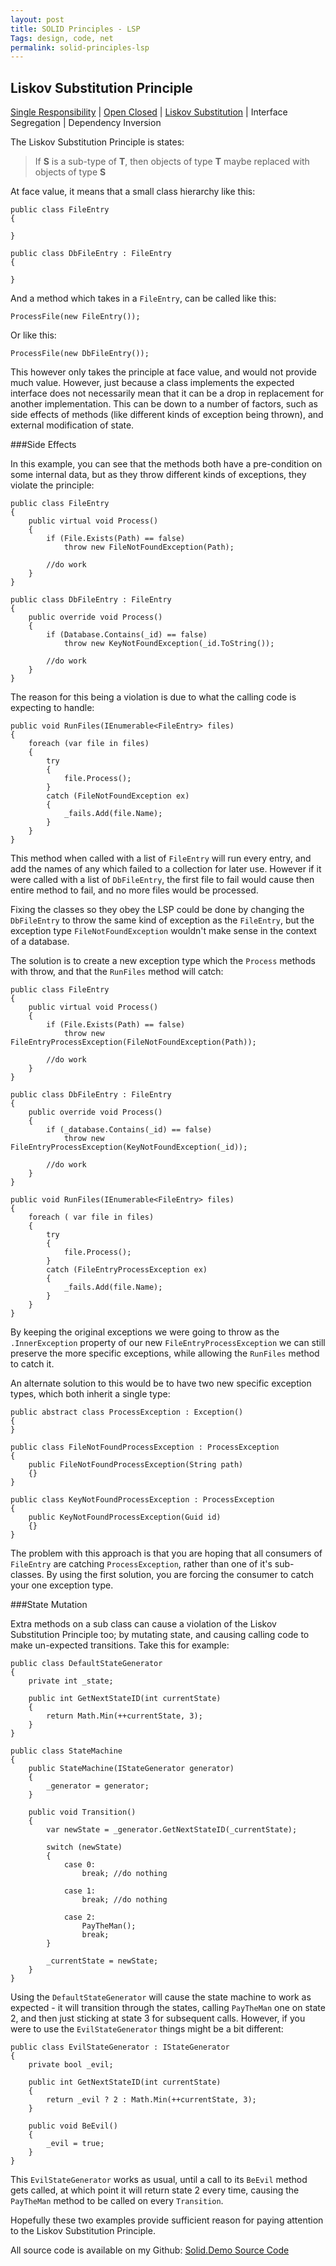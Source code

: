 ```yaml
---
layout: post
title: SOLID Principles - LSP
Tags: design, code, net
permalink: solid-principles-lsp
---
```


## Liskov Substitution Principle

[Single Responsibility][blog-solid-srp] | [Open Closed][blog-solid-ocp] | [Liskov Substitution][blog-solid-lsp] | Interface Segregation | Dependency Inversion

The Liskov Substitution Principle is states:

> If **S** is a sub-type of **T**, then objects of type **T** maybe replaced with objects of type **S**

At face value, it means that a small class hierarchy like this:

	public class FileEntry
	{

	}

	public class DbFileEntry : FileEntry
	{

	}

And a method which takes in a `FileEntry`, can be called like this:

	ProcessFile(new FileEntry());

Or like this:

	ProcessFile(new DbFileEntry());

This however only takes the principle at face value, and would not provide much value.  However, just because a class implements the expected interface does not necessarily mean that it can be a drop in replacement for another implementation.  This can be down to a number of factors, such as side effects of methods (like different kinds of exception being thrown), and external modification of state.

###Side Effects

In this example, you can see that the methods both have a pre-condition on some internal data, but as they throw different kinds of exceptions, they violate the principle:
	
	public class FileEntry
	{
		public virtual void Process()
		{
			if (File.Exists(Path) == false)
				throw new FileNotFoundException(Path);

			//do work
		}
	}

	public class DbFileEntry : FileEntry
	{
		public override void Process()
		{
			if (Database.Contains(_id) == false)
				throw new KeyNotFoundException(_id.ToString());

			//do work
		}
	}

The reason for this being a violation is due to what the calling code is expecting to handle:

	public void RunFiles(IEnumerable<FileEntry> files)
	{
		foreach (var file in files)
		{
			try
			{
				file.Process();
			}
			catch (FileNotFoundException ex)
			{
				_fails.Add(file.Name);
			}
		}
	}

This method when called with a list of `FileEntry` will run every entry, and add the names of any which failed to a collection for later use.  However if it were called with a list of `DbFileEntry`, the first file to fail would cause then entire method to fail, and no more files would be processed.

Fixing the classes so they obey the LSP could be done by changing the `DbFileEntry` to throw the same kind of exception as the `FileEntry`, but the exception type `FileNotFoundException` wouldn't make sense in the context of a database.

The solution is to create a new exception type which the `Process` methods with throw, and that the `RunFiles` method will catch:

	public class FileEntry
	{
		public virtual void Process()
		{
			if (File.Exists(Path) == false)
				throw new FileEntryProcessException(FileNotFoundException(Path));

			//do work
		}
	}

	public class DbFileEntry : FileEntry
	{
		public override void Process()
		{
			if (_database.Contains(_id) == false)
				throw new FileEntryProcessException(KeyNotFoundException(_id));

			//do work
		}
	}

	public void RunFiles(IEnumerable<FileEntry> files)
	{
		foreach ( var file in files)
		{
			try
			{
				file.Process();
			}
			catch (FileEntryProcessException ex)
			{
				_fails.Add(file.Name);
			}
		}
	}

By keeping the original exceptions we were going to throw as the `.InnerException` property of our new `FileEntryProcessException` we can still preserve the more specific exceptions, while allowing the `RunFiles` method to catch it.

An alternate solution to this would be to have two new specific exception types, which both inherit a single type:

	public abstract class ProcessException : Exception()
	{
	}

	public class FileNotFoundProcessException : ProcessException
	{
		public FileNotFoundProcessException(String path)
		{}
	}

	public class KeyNotFoundProcessException : ProcessException
	{
		public KeyNotFoundProcessException(Guid id)
		{}
	}

The problem with this approach is that you are hoping that all consumers of `FileEntry` are catching `ProcessException`, rather than one of it's sub-classes.  By using the first solution, you are forcing the consumer to catch your one exception type.

###State Mutation

Extra methods on a sub class can cause a violation of the Liskov Substitution Principle too; by mutating state, and causing calling code to make un-expected transitions.  Take this for example:

	public class DefaultStateGenerator
	{
		private int _state;

		public int GetNextStateID(int currentState)
		{
			return Math.Min(++currentState, 3);
		}
	}

	public class StateMachine
	{
		public StateMachine(IStateGenerator generator)
		{
			_generator = generator;
		}

		public void Transition()
		{
			var newState = _generator.GetNextStateID(_currentState);

			switch (newState)
			{
				case 0:
					break; //do nothing

				case 1:
					break; //do nothing

				case 2:
					PayTheMan();
					break;
			}

			_currentState = newState;
		}
	}

Using the `DefaultStateGenerator` will cause the state machine to work as expected - it will transition through the states, calling `PayTheMan` one on state 2, and then just sticking at state 3 for subsequent calls.  However, if you were to use the `EvilStateGenerator` things might be a bit different:

	public class EvilStateGenerator : IStateGenerator
	{
		private bool _evil;

		public int GetNextStateID(int currentState)
		{
			return _evil ? 2 : Math.Min(++currentState, 3);
		}

		public void BeEvil()
		{
			_evil = true;
		}
	}

This `EvilStateGenerator` works as usual, until a call to its `BeEvil` method gets called, at which point it will return state 2 every time, causing the `PayTheMan` method to be called on every `Transition`.

Hopefully these two examples provide sufficient reason for paying attention to the Liskov Substitution Principle.

All source code is available on my Github: [Solid.Demo Source Code][solid-demo-repo]

[blog-solid-srp]: http://andydote.co.uk/solid-principles-srp
[blog-solid-ocp]: http://andydote.co.uk/solid-principles-ocp
[blog-solid-lsp]: http://andydote.co.uk/solid-principles-lsp
[solid-demo-repo]: https://github.com/Pondidum/Solid.Demo
